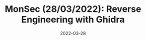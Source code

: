 ---
title: "MonSec (28/03/2022): Reverse Engineering with Ghidra"
date: 2022-03-28
showDateUpdated: false
showReadingTime: false
showWordCount: false
tags: [MonSec, reversing, Ghidra, C, Go]
externalUrl: https://youtu.be/893L13SxDUg
_build: {render: link}
---